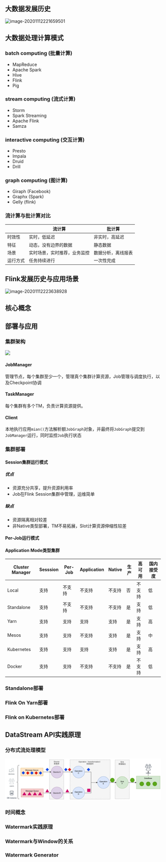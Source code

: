 

## 大数据发展历史

![image-20201112221659501](../assets/images/image-20201112221659501.png)

## 大数据处理计算模式

### batch computing (批量计算)

* MapReduce
* Apache Spark
* Hive
* Flink
* Pig

### stream computing (流式计算)

* Storm
* Spark Streaming
* Apache Flink
* Samza

### interactive computing (交互计算)

* Presto
* Impala
* Druid
* Drill

### graph computing (图计算)

* Giraph (Facebook)
* Graphx (Spark)
* Gelly (flink)



### 流计算与批计算对比

|          | 流计算                       | 批计算             |
| -------- | ---------------------------- | ------------------ |
| 时效性   | 实时，低延迟                 | 非实时，高延迟     |
| 特征     | 动态，没有边界的数据         | 静态数据           |
| 场景     | 实时场景，实时推荐，业务监控 | 数据分析，离线报表 |
| 运行方式 | 任务持续进行                 | 一次性完成         |

## Flink发展历史与应用场景

![image-20201112223638928](../assets/images/image-20201112223638928.png)

## 核心概念



## 部署与应用

### 集群架构

![ ](../assets/images/flink-runtime.png)

#### JobManager 

管理节点，每个集群至少一个，管理真个集群计算资源，Job管理与调度执行，以及Checkpoint协调

 

#### TaskManager

每个集群有多个TM，负责计算资源提供。

#### Client 

本地执行应用`mian()`方法解析额`JobGraph`对象，并最终将`JobGraph`提交到`JobManager`运行，同时监控`Job`执行状态

### 集群部署

#### Session集群运行模式

##### 优点

* 资源充分共享，提升资源利用率
* Job在Flink Session集群中管理，运维简单

##### 缺点

* 资源隔离相对较差
* 非Native类型部署，TM不易拓展，Slot计算资源伸缩性较差

#### Per-Job运行模式



#### Application Mode类型集群

| Cluster Manager | Sesssion | Per-Job | Application | Native | 生产 | 高可用 | 国内接受度 |
| --------------- | -------- | ------- | ----------- | ------ | ---- | ------ | ---------- |
| Local           | 支持     | 不支持  | 不支持      | 不支持 | 否   | 不支持 | 低         |
| Standalone      | 支持     | 不支持  | 不支持      | 不支持 | 是   | 支持   | 低         |
| Yarn            | 支持     | 支持    | 支持        | 支持   | 是   | 支持   | 高         |
| Mesos           | 支持     | 支持    | 不支持      | 支持   | 是   | 支持   | 中         |
| Kubernetes      | 支持     | 支持    | 支持        | 支持   | 是   | 支持   | 高         |
| Docker          | 支持     | 支持    | 不支持      | 不支持 | 是   | 不支持 | 低         |



### Standalone部署



### Flink On Yarn部署



### Flink on Kubernetes部署



## DataStream API实践原理

### 分布式流处理模型

![image-20240323103959801](../assets/flink/stream_model.png)



### 时间概念

### Watermark实践原理

### Watermark与Window的关系

### Watermark Generator





